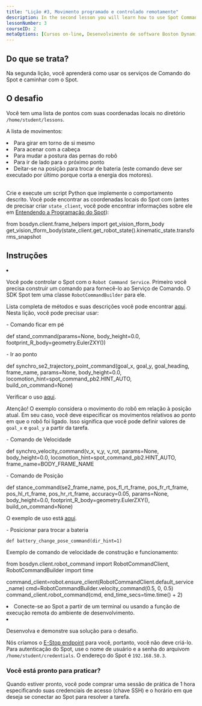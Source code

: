 ```yaml
---
title: "Lição #3, Movimento programado e controlado remotamente"
description: In the second lesson you will learn how to use Spot Command services and walk with Spot.
lessonNumber: 3
courseID: 2
metaOptions: [Cursos on-line, Desenvolvimento de software Boston Dynamics Spot]
---
```


<section class="container__reg">

## Do que se trata?

Na segunda lição, você aprenderá como usar os serviços de Comando do Spot e caminhar com o Spot.

</section>


<section class="container__reg">

## O desafio

Você tem uma lista de pontos com suas coordenadas locais no diretório <code>/home/student/lessons</code>.

A lista de movimentos:

<List>
<li>Para girar em torno de si mesmo</li>
<li>Para acenar com a cabeça</li>
<li>Para mudar a postura das pernas do robô</li>
<li>Para ir de lado para o próximo ponto</li>
<li>Deitar-se na posição para trocar de bateria (este comando deve ser executado por último porque corta a energia dos motores).</li>
</List>

<br>

Crie e execute um script Python que implemente o comportamento descrito. Você pode encontrar as coordenadas locais do Spot com (antes de precisar criar <code>state_client</code>, você pode encontrar informações sobre ele em [Entendendo a Programação do Spot](https://dev.bostondynamics.com/docs/python/understanding_spot_programming)):


<lessonCodeWrapper language="python" codeClass="big-code">
from bosdyn.client.frame_helpers import get_vision_tform_body
get_vision_tform_body(state_client.get_robot_state().kinematic_state.transforms_snapshot
</lessonCodeWrapper>

</section>

<section class="container__reg">

## Instruções 

<List type="numbers">

<li>

Você pode controlar o Spot com o <code>Robot Command Service</code>. Primeiro você precisa construir um comando para fornecê-lo ao Serviço de Comando. O SDK Spot tem uma classe <code>RobotCommandBuilder</code> para ele.

Lista completa de métodos e suas descrições você pode encontrar [aqui](https://github.com/boston-dynamics/spot-sdk/blob/7ce5c5f31f4e1e45e9ff4be29fb097e258b75919/python/bosdyn-client/src/bosdyn/client/robot_command.py#L593). Nesta lição, você pode precisar usar:

\- Comando ficar em pé

<lessonCodeWrapper language="python" codeClass="big-code">
def stand_command(params=None, body_height=0.0, footprint_R_body=geometry.EulerZXY())
</lessonCodeWrapper>

\- Ir ao ponto 

<lessonCodeWrapper language="python" codeClass="big-code">
def synchro_se2_trajectory_point_command(goal_x, goal_y, goal_heading, frame_name, params=None, body_height=0.0, locomotion_hint=spot_command_pb2.HINT_AUTO, build_on_command=None)
</lessonCodeWrapper>

Verificar o uso [aqui](https://github.com/boston-dynamics/spot-sdk/blob/master/python/examples/frame_trajectory_command/frame_trajectory_command.py).

Atenção! O exemplo considera o movimento do robô em relação à posição atual. Em seu caso, você deve especificar os movimentos relativos ao ponto em que o robô foi ligado. Isso significa que você pode definir valores de <code>goal_x</code> e  <code>goal_y</code> a partir da tarefa.

\- Comando de Velocidade

<lessonCodeWrapper language="python" codeClass="big-code">
def synchro_velocity_command(v_x, v_y, v_rot, params=None, body_height=0.0, locomotion_hint=spot_command_pb2.HINT_AUTO, frame_name=BODY_FRAME_NAME
</lessonCodeWrapper>

\- Comando de Posição

<lessonCodeWrapper language="python" codeClass="big-code">
def stance_command(se2_frame_name, pos_fl_rt_frame, pos_fr_rt_frame, pos_hl_rt_frame, pos_hr_rt_frame, accuracy=0.05, params=None, body_height=0.0, footprint_R_body=geometry.EulerZXY(), build_on_command=None)
</lessonCodeWrapper>

O exemplo de uso está [aqui](https://github.com/boston-dynamics/spot-sdk/blob/91ed30607264e795699995d6d7834ba0c8a94d36/python/examples/stance/stance_in_place.py).


\- Posicionar para trocar a bateria

<code>def battery_change_pose_command(dir_hint=1)</code>

Exemplo de comando de velocidade de construção e funcionamento:

<lessonCodeWrapper language="python" codeClass="big-code">
from bosdyn.client.robot_command import RobotCommandClient, RobotCommandBuilder
import time

command_client=robot.ensure_client(RobotCommandClient.default_service_name)
cmd=RobotCommandBuilder.velocity_command(0.5, 0, 0.5)
command_client.robot_command(cmd, end_time_secs=time.time() + 2)
</lessonCodeWrapper>

</li>

<li>
Conecte-se ao Spot a partir de um terminal ou usando a função de execução remota do ambiente de desenvolvimento.
</li>

<li>

Desenvolva e demonstre sua solução para o desafio.

Nós criamos o [E-Stop endpoint](https://dev.bostondynamics.com/python/examples/estop/readme) para você, portanto, você não deve criá-lo. Para autenticação do Spot, use o nome de usuário e a senha do arquivom <code>/home/student/credentials</code>. O endereço do Spot é <code>192.168.50.3</code>.

</li>

</List>
</section>

<section class="container__reg">

### Você está pronto para praticar?

Quando estiver pronto, você pode comprar uma sessão de prática de 1 hora especificando suas credenciais de acesso (chave SSH) e o horário em que deseja se conectar ao Spot para resolver a tarefa.

##### <LessonButtonLink src="https://dapp.spot-sdk.education/#/checkout" text="Alugue uma vaga" />

</section>